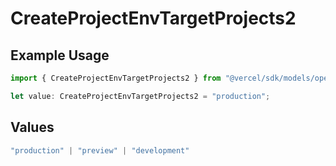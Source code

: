 # CreateProjectEnvTargetProjects2

## Example Usage

```typescript
import { CreateProjectEnvTargetProjects2 } from "@vercel/sdk/models/operations/createprojectenv.js";

let value: CreateProjectEnvTargetProjects2 = "production";
```

## Values

```typescript
"production" | "preview" | "development"
```